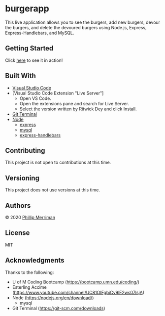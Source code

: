 # burgerapp
This live application allows you to see the burgers, add new burgers, devour the burgers, and delete the devoured burgers using Node.js, Express, Express-Handlebars, and MySQL.


## Getting Started
Click [here](https://cryptic-brushlands-50652.herokuapp.com/) to see it in action!


## Built With
* [Visual Studio Code](https://code.visualstudio.com/docs/setup/setup-overview)
* [Visual Studio Code Extension "Live Server"] 
    * Open VS Code.
    * Open the extensions pane and search for Live Server.
    * Select the version written by Ritwick Dey and click Install.
* [Git Terminal](https://git-scm.com/downloads)
* [Node](https://nodejs.org/en/download/)
     * [express](https://www.npmjs.com/package/express)
     * [mysql](https://www.npmjs.com/package/mysql)
     * [express-handlebars](https://www.npmjs.com/package/express-handlebars)
       

## Contributing
This project is not open to contributions at this time.

## Versioning
This project does not use versions at this time. 

## Authors
© 2020 [Phillip Merriman](https://github.com/phillipmerriman)

## License
MIT

## Acknowledgments
Thanks to the following:
* U of M Coding Bootcamp (https://bootcamp.umn.edu/coding/)
* Esterling Accime (https://www.youtube.com/channel/UC81OIFgbiCv9lE2ws07lsjA)
* Node (https://nodejs.org/en/download/)
     * mysql
* Git Terminal (https://git-scm.com/downloads)